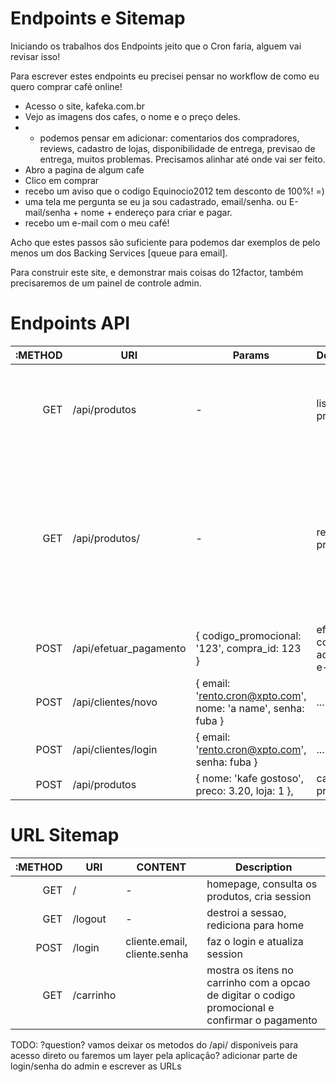 Endpoints e Sitemap
==================

Iniciando os trabalhos dos Endpoints jeito que o Cron faria, alguem vai revisar isso!

Para escrever estes endpoints eu precisei pensar no workflow de como eu quero comprar café online!

  * Acesso o site, kafeka.com.br
  * Vejo as imagens dos cafes, o nome e o preço deles.
  *
      * podemos pensar em adicionar: comentarios dos compradores, reviews, cadastro de lojas, disponibilidade de entrega, previsao de entrega, muitos problemas. Precisamos alinhar até onde vai ser feito.
  * Abro a pagina de algum cafe
  * Clico em comprar
  * recebo um aviso que o codigo Equinocio2012 tem desconto de 100%! =)
  * uma tela me pergunta se eu ja sou cadastrado, email/senha. ou E-mail/senha + nome + endereço para criar e pagar.
  * recebo um e-mail com o meu café!


Acho que estes passos são suficiente para podemos dar exemplos de pelo menos um dos Backing Services [queue para email].

Para construir este site, e demonstrar mais coisas do 12factor, também precisaremos de um painel de controle admin.

# Endpoints API

:METHOD | URI                  | Params                |Description|Return|
|------:|----------------------|-----------------------|-----------|------|
|GET    |/api/produtos             |  -   | lista dos produtos|{ produtos : [ { nome: cafe123, id: 3, preco: 5.55 } ], message: ok  }|
|GET    |/api/produtos/<id>        | - | retorna um produto | { produto : { nome: cafe123, id: 3, preco: 5.55 }, comentarios: [ { user_id: 123, mensagem: gostei do sabor bla bla } ], message: ok  }|
|POST   |/api/efetuar_pagamento    | { codigo_promocional: '123', compra_id: 123  } | efetua a compra, add queue e-mail | { message: ok } |
|POST   |/api/clientes/novo        | { email: 'rento.cron@xpto.com', nome: 'a name', senha: fuba } | ... | { message: ok } |
|POST   |/api/clientes/login       | { email: 'rento.cron@xpto.com', senha: fuba } | ... | { message: ok } |
|POST   |/api/produtos             | { nome: 'kafe gostoso', preco: 3.20, loja: 1 }, <Imagem> | cadastra o produto | { message: ok } |


# URL Sitemap

:METHOD | URI                  | CONTENT               |Description|
|------:|----------------------|-----------------------|-----------|
|GET    | / | - | homepage, consulta os produtos, cria session |
|GET    | /logout      | - | destroi a sessao, rediciona para home|
|POST   | /login | cliente.email, cliente.senha | faz o login e atualiza session |
|GET    | /carrinho | | mostra os itens no carrinho com a opcao de digitar o codigo promocional e confirmar o pagamento |



TODO:
    ?question? vamos deixar os metodos do /api/ disponiveis para acesso direto ou faremos um layer pela aplicação?
    adicionar parte de login/senha do admin e escrever as URLs